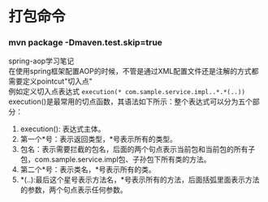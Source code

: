 # 打包命令
### mvn package -Dmaven.test.skip=true
spring-aop学习笔记  
在使用spring框架配置AOP的时候，不管是通过XML配置文件还是注解的方式都需要定义pointcut"切入点"  
例如定义切入点表达式 `execution(* com.sample.service.impl..*.*(..))` execution()是最常用的切点函数，其语法如下所示：整个表达式可以分为五个部分：    
1. execution(): 表达式主体。   
2. 第一个*号：表示返回类型，*号表示所有的类型。   
3. 包名：表示需要拦截的包名，后面的两个句点表示当前包和当前包的所有子包，com.sample.service.impl包、子孙包下所有类的方法。    
4. 第二个*号：表示类名，*号表示所有的类。   
5. *(..):最后这个星号表示方法名，*号表示所有的方法，后面括弧里面表示方法的参数，两个句点表示任何参数。    

